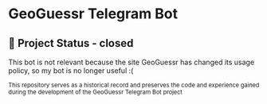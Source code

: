 # GeoGuessr Telegram Bot

## 🚫 Project Status - closed

This bot is not relevant because the site GeoGuessr has changed its usage policy, so my bot is no longer useful :( 

<sub>This repository serves as a historical record and preserves the code and experience gained during the development of the GeoGuessr Telegram Bot project</sub>
